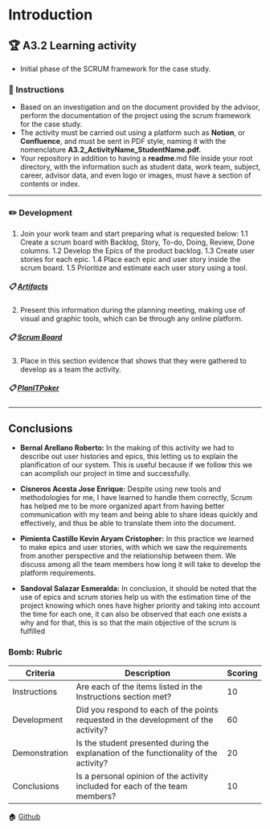 # Introduction

## :trophy: A3.2 Learning activity

- Initial phase of the SCRUM framework for the case study.

### :blue_book: Instructions

 - Based on an investigation and on the document provided by the advisor, perform the documentation of the  project using the scrum framework for the case study.
- The activity must be carried out using a platform such as **Notion**, or **Confluence**, and must be sent in PDF style, naming it with the nomenclature **A3.2_ActivityName_StudentName.pdf.**
- Your repository in addition to having a **readme**.md file inside your root directory, with the information such as student data, work team, subject, career, advisor data, and even logo or images, must have a section of contents or index.
___

### :pencil2: Development

1. Join your work team and start preparing what is requested below:
    1.1 Create a scrum board with Backlog, Story, To-do, Doing, Review, Done columns.
    1.2 Develop the Epics of the product backlog.
    1.3 Create user stories for each epic.
    1.4 Place each epic and user story inside the scrum board.
    1.5 Prioritize and estimate each user story using a tool.
##### :clipboard: [Artifacts](https://github.com/enrique-cisneros/AnalisisAvanzadoDeSoftware/blob/main/Docs/Artifacts.pdf)


2. Present this information during the planning meeting, making use of visual and graphic tools, which can be through any online platform.
##### :clipboard: [Scrum Board](https://github.com/enrique-cisneros/AnalisisAvanzadoDeSoftware/blob/main/Docs/ScrumBoard.pdf)

3. Place in this section evidence that shows that they were gathered to develop as a team the activity.
##### :clipboard: [PlanITPoker](https://github.com/enrique-cisneros/AnalisisAvanzadoDeSoftware/blob/main/Docs/PlanITPoker.pdf)

___

## Conclusions 

*  **Bernal Arellano Roberto:** In the making of this activity we had to describe out user histories and epics, this letting us to explain the planification of our system. This is useful because if we follow this we can acomplish our project in time and successfully.
  
*  **Cisneros Acosta Jose Enrique:** Despite using new tools and methodologies for me, I have learned to handle them correctly, Scrum has helped me to be more organized apart from having better communication with my team and being able to share ideas quickly and effectively, and thus be able to translate them into the document.
  
*  **Pimienta Castillo Kevin Aryam Cristopher:** In this practice we learned to make epics and user stories, with which we saw the requirements from another perspective and the relationship between them. We discuss among all the team members how long it will take to develop the platform requirements.

*  **Sandoval Salazar Esmeralda:** In conclusion, it should be noted that the use of epics and scrum stories help us with the estimation time of the project knowing which ones have higher priority and taking into account the time for each one, it can also be observed that each one exists a why and for that, this is so that the main objective of the scrum is fulfilled

### Bomb: Rubric

| Criteria | Description | Scoring |
| ------------- | -------------------------------------------------------------------------------------------- | ------- |
| Instructions | Are each of the items listed in the Instructions section met?  | 10 | 
| Development | Did you respond to each of the points requested in the development of the activity?| 60 | 
| Demonstration | Is the student presented during the explanation of the functionality of the activity?  | 20 | 
| Conclusions | Is a personal opinion of the activity included for each of the team members? | 10 | 

:house: [Github](https://github.com/enrique-cisneros/AnalisisAvanzadoDeSoftware/)